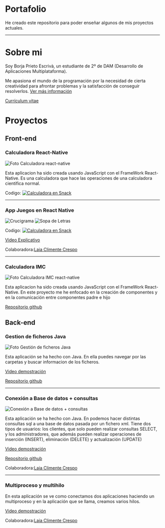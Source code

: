 # Portafolio
He creado este repositorio para poder enseñar algunos de mis proyectos actuales.
___

# Sobre mi 
Soy Borja Prieto Escrivà, un estudiante de 2º de DAM (Desarrollo de Aplicaciones Multiplataforma).

Me apasiona el mundo de la programación por la necesidad de cierta creatividad para afrontar problemas y la satisfacción de conseguir resolverlos.
[Ver más información](sobreMi.md)

[Currículum vitae](https://github.com/Borja2001/Portafolio/blob/main/Borja_Prieto_Escriva.pdf)

# Proyectos
## Front-end
### Calculadora React-Native

![Foto Calculadora react-native](https://github.com/Borja2001/Portafolio/blob/main/fotoCalculaora.png)


Esta aplicacion ha sido creada usando JavaScript con el FrameWork React-Native. Es una calculadora que hace las operaciones de una calculadora cientifica normal.

Codigo: [![Calculadora en Snack](https://img.shields.io/badge/Expo%20Snack-Open%20In%20Expo-blue?style=flat-square&logo=expo&logoColor=white)](https://snack.expo.dev/@bopres/calculadora)

___
### App Juegos en React Native

![Crucigrama](https://github.com/Borja2001/Portafolio/blob/main/juego1.png) ![Sopa de Letras](https://github.com/Borja2001/Portafolio/blob/main/juego2.png)


Codigo: [![Calculadora en Snack](https://img.shields.io/badge/Expo%20Snack-Open%20In%20Expo-blue?style=flat-square&logo=expo&logoColor=white)](https://snack.expo.dev/@bopres/appae2)

[Video Explicativo](https://www.youtube.com/watch?v=rmnpycZbI3I)

Colaboradora:[Laia Climente Crespo](https://github.com/LaClCr/)

___
### Calculadora IMC
![Foto Calculadora IMC react-native](https://github.com/Borja2001/Portafolio/blob/main/calculadoraIMC.png)

Esta aplicacion ha sido creada usando JavaScript con el FrameWork React-Native. En este proyecto me he enfocado en la creación de componentes y en la comunicación entre componentes padre e hijo

[Repositorio github](https://github.com/Borja2001/CalculadoraIMC)


## Back-end

### Gestion de ficheros Java

![Foto Gestión de ficheros Java](https://github.com/Borja2001/Portafolio/blob/main/gestion%20de%20ficheros.png)

Esta aplicación se ha hecho con Java. En ella puedes navegar por las carpetas y buscar informacion de los ficheros.

[Video demostración](https://youtu.be/HjecaLYuDMU)

[Repositorio github](https://github.com/Borja2001/EntregasAccesDades/tree/App-Control-ficheros-java)


___

### Conexión a Base de datos + consultas

![Conexión a Base de datos + consultas](https://github.com/Borja2001/Portafolio/blob/main/ConexionBaseDatos_Consultas.png)

Esta aplicación se ha hecho con Java. En podemos hacer distintas consultas sql a una base de datos pasada por un fichero xml.
Tiene dos tipos de usuarios: los clientes, que solo pueden realizar consultas SELECT, y los administradores, que además pueden realizar operaciones de inserción (INSERT), eliminación (DELETE) y actualización (UPDATE)

[Video demostración](https://www.youtube.com/watch?v=YD4YM1ZREwk)

[Repositorio github](https://github.com/Borja2001/EntregasAccesDades/tree/Base-de-Datos)

Colaboradora:[Laia Climente Crespo](https://github.com/LaClCr/)

___

### Multiproceso y multihilo

En esta aplicación se ve como conectamos dos aplicaciones haciendo un multiproceso y en la aplicación que se llama, creamos varios hilos.

[Video demostración](https://www.youtube.com/watch?v=CAYoClN9wAQ)

Colaboradora:[Laia Climente Crespo](https://github.com/LaClCr/)














 
  
  

 
